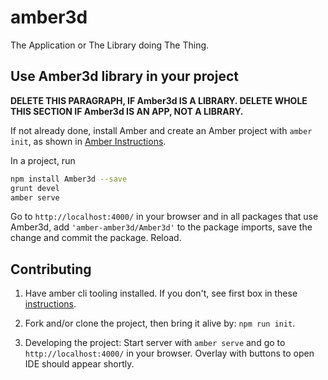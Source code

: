 # amber3d

The Application or The Library doing The Thing.

## Use Amber3d library in your project

**DELETE THIS PARAGRAPH, IF Amber3d IS A LIBRARY. DELETE WHOLE THIS SECTION IF Amber3d IS AN APP, NOT A LIBRARY.**

If not already done, install Amber and create an Amber project with `amber init`,
as shown in [Amber Instructions](https://lolg.it/amber/amber#prerequisities).

In a project, run

```sh
npm install Amber3d --save
grunt devel
amber serve
```

Go to `http://localhost:4000/` in your browser and
in all packages that use Amber3d,
add `'amber-amber3d/Amber3d'` to the package imports,
save the change and commit the package. Reload.

## Contributing

  1. Have amber cli tooling installed. If you don't, see first box in these [instructions](https://lolg.it/amber/amber#getting-amber-and-setting-up-an-initial-project).

  1. Fork and/or clone the project, then bring it alive by: `npm run init`.

  1. Developing the project: Start server with `amber serve` and go to `http://localhost:4000/` in your browser. Overlay with buttons to open IDE should appear shortly.
